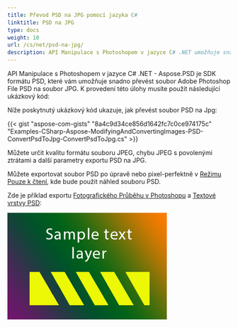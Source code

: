 ```yaml
---
title: Převod PSD na JPG pomocí jazyka C#
linktitle: PSD na JPG
type: docs
weight: 10
url: /cs/net/psd-na-jpg/
description: API Manipulace s Photoshopem v jazyce C# .NET umožňuje snadno převést soubor Adobe Photoshop File PSD na soubor JPG. Podívejte se na poskytnutý ukázkový kód.
---
```


API Manipulace s Photoshopem v jazyce C# .NET - Aspose.PSD je SDK formátu PSD, které vám umožňuje snadno převést soubor Adobe Photoshop File PSD na soubor JPG. K provedení této úlohy musíte použít následující ukázkový kód:

Níže poskytnutý ukázkový kód ukazuje, jak převést soubor PSD na Jpg:

{{< gist "aspose-com-gists" "8a4c9d34ce856d1642fc7c0ce974175c" "Examples-CSharp-Aspose-ModifyingAndConvertingImages-PSD-ConvertPsdToJpg-ConvertPsdToJpg.cs" >}}

Můžete určit kvalitu formátu souboru JPEG, chybu JPEG s povolenými ztrátami a další parametry exportu PSD na JPG.

Můžete exportovat soubor PSD po úpravě nebo pixel-perfektně v [Režimu Pouze k čtení](https://reference.aspose.com/psd/net/aspose.psd.imageloadoptions/psdloadoptions/properties/readonlymode), kde bude použit náhled souboru PSD.

Zde je příklad exportu [Fotografického Průběhu v Photoshopu](/psd/cs/net/support-of-fill-layers/) a [Textové vrstvy PSD](/psd/cs/net/working-with-text-layers/):

![todo:image_alt_text](psd-to-jpg_1.png)
